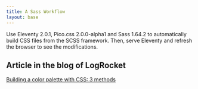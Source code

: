 ```yaml
---
title: A Sass Workflow
layout: base
---
```

Use Eleventy 2.0.1, Pico.css 2.0.0-alpha1 and Sass 1.64.2 to automatically build CSS files from the SCSS framework. Then, serve Eleventy and refresh the browser to see the modifications.

## Article in the blog of LogRocket
[Building a color palette with CSS: 3 methods](https://blog.logrocket.com/building-color-palette-css/)